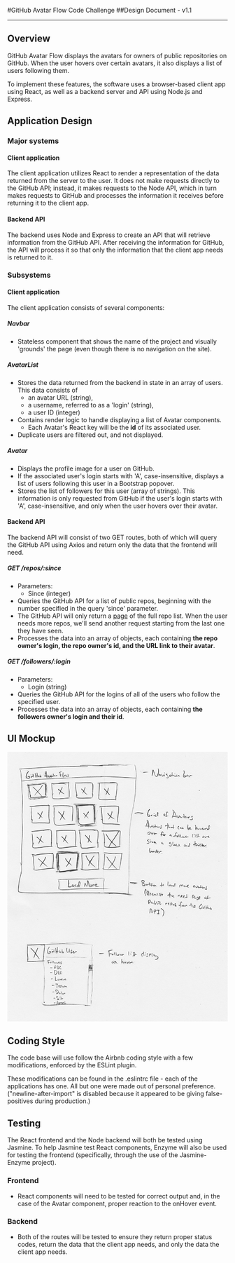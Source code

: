 #GitHub Avatar Flow Code Challenge
##Design Document - v1.1

---

## Overview
GitHub Avatar Flow displays the avatars for owners of public repositories on GitHub. When the user hovers over certain avatars, it also displays a list of users following them. 

To implement these features, the software uses a browser-based client app using React, as well as a backend server and API using Node.js and Express.

## Application Design
### Major systems

#### Client application
The client application utilizes React to render a representation of the data returned from the server to the user. It does not make requests directly to the GitHub API; instead, it makes requests to the Node API, which in turn makes requests to GitHub and processes the information it receives before returning it to the client app.

#### Backend API
The backend uses Node and Express to create an API that will retrieve information from the GitHub API. After receiving the information for GitHub, the API will process it so that only the information that the client app needs is returned to it.

### Subsystems
#### Client application
The client application consists of several components:

##### Navbar
- Stateless component that shows the name of the project and visually 'grounds' the page (even though there is no navigation on the site).

##### AvatarList
- Stores the data returned from the backend in state in an array of users. This data consists of
    - an avatar URL (string), 
    - a username, referred to as a 'login' (string),
    - a user ID (integer)
- Contains render logic to handle displaying a list of Avatar components.
    - Each Avatar's React key will be the **id** of its associated user.
- Duplicate users are filtered out, and not displayed.

##### Avatar
- Displays the profile image for a user on GitHub.
- If the associated user's login starts with 'A', case-insensitive, displays a list of users following this user in a Bootstrap popover.
- Stores the list of followers for this user (array of strings). This information is only requested from GitHub if the user's login starts with 'A', case-insensitive, and only when the user hovers over their avatar.

#### Backend API
The backend API will consist of two GET routes, both of which will query the GitHub API using Axios and return only the data that the frontend will need.

##### GET /repos/:since
- Parameters: 
    - Since (integer)
- Queries the GitHub API for a list of public repos, beginning with the number specified in the query 'since' parameter.
- The GitHub API will only return a [page](https://developer.github.com/v3/guides/traversing-with-pagination/) of the full repo list. When the user needs more repos, we'll send another request starting from the last one they have seen.
- Processes the data into an array of objects, each containing **the repo owner's login, the repo owner's id, and the URL link to their avatar**.

##### GET /followers/:login
- Parameters: 
    - Login (string)
- Queries the GitHub API for the logins of all of the users who follow the specified user.
- Processes the data into an array of objects, each containing **the followers owner's login and their id**.

## UI Mockup
![UI mockup](ui-mockup.jpg "UI mockup")

## Coding Style
The code base will use follow the Airbnb coding style with a few modifications, enforced by the ESLint plugin. 

These modifications can be found in the .eslintrc file - each of the applications has one. All but one were made out of personal preference. ("newline-after-import" is disabled because it appeared to be giving false-positives during production.)

## Testing
The React frontend and the Node backend will both be tested using Jasmine. To help Jasmine test React components, Enzyme will also be used for testing the frontend (specifically, through the use of the Jasmine-Enzyme project).

### Frontend
- React components will need to be tested for correct output and, in the case of the Avatar component, proper reaction to the onHover event.

### Backend
- Both of the routes will be tested to ensure they return proper status codes, return the data that the client app needs, and only the data the client app needs.
